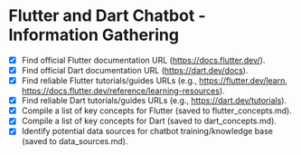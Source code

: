 # Flutter and Dart Chatbot - Information Gathering

- [x] Find official Flutter documentation URL (https://docs.flutter.dev/).
- [x] Find official Dart documentation URL (https://dart.dev/docs).
- [x] Find reliable Flutter tutorials/guides URLs (e.g., https://flutter.dev/learn, https://docs.flutter.dev/reference/learning-resources).
- [x] Find reliable Dart tutorials/guides URLs (e.g., https://dart.dev/tutorials).
- [x] Compile a list of key concepts for Flutter (saved to flutter_concepts.md).
- [x] Compile a list of key concepts for Dart (saved to dart_concepts.md).
- [x] Identify potential data sources for chatbot training/knowledge base (saved to data_sources.md).
